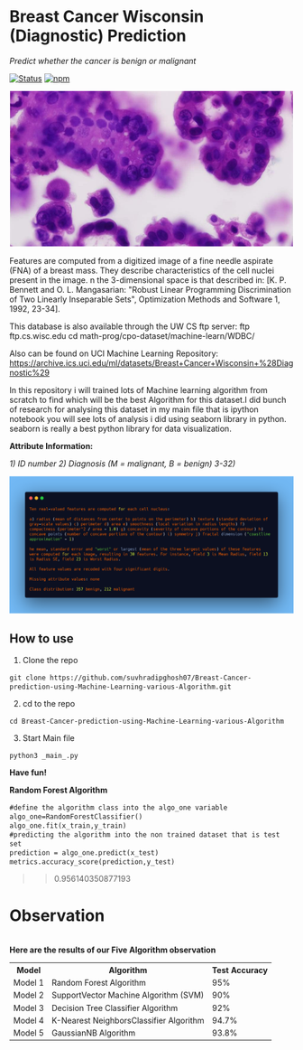 # Breast Cancer Wisconsin (Diagnostic) Prediction
*Predict whether the cancer is benign or malignant*

<a href="#">[![Status](https://img.shields.io/badge/status-maintained-brightgreen.svg?style=for-the-badge)]()</a>
<a href="https://github.com/suvhradipghosh07/Breast-Cancer-prediction-using-Machine-Learning-various-Algorithm/blob/master/README.md">[![npm](https://img.shields.io/npm/l/express.svg?style=for-the-badge)]()</a>

<img src="img.jpg" aling="center">

Features are computed from a digitized image of a fine needle aspirate (FNA) of a breast mass. They describe characteristics of the cell nuclei present in the image. n the 3-dimensional space is that described in: [K. P. Bennett and O. L. Mangasarian: "Robust Linear Programming Discrimination of Two Linearly Inseparable Sets", Optimization Methods and Software 1, 1992, 23-34].

This database is also available through the UW CS ftp server: ftp ftp.cs.wisc.edu cd math-prog/cpo-dataset/machine-learn/WDBC/

Also can be found on UCI Machine Learning Repository: https://archive.ics.uci.edu/ml/datasets/Breast+Cancer+Wisconsin+%28Diagnostic%29

In this repository i will trained lots of Machine  learning algorithm from scratch to find which will be the best Algorithm for this dataset.I did bunch of research for analysing this dataset in my main file that is ipython notebook you will see lots of analysis i did using seaborn library in python. seaborn is really a best python library for data visualization.

**Attribute Information:**

*1) ID number 2) Diagnosis (M = malignant, B = benign) 3-32)*

<img src="text.png">


## How to use

1. Clone the repo
```
git clone https://github.com/suvhradipghosh07/Breast-Cancer-prediction-using-Machine-Learning-various-Algorithm.git
```

2. cd to the repo
```
cd Breast-Cancer-prediction-using-Machine-Learning-various-Algorithm
```

3. Start Main file
```
python3 _main_.py 
```

**Have fun!**


**Random Forest Algorithm**

```
#define the algorithm class into the algo_one variable
algo_one=RandomForestClassifier()
algo_one.fit(x_train,y_train)
#predicting the algorithm into the non trained dataset that is test set 
prediction = algo_one.predict(x_test)
metrics.accuracy_score(prediction,y_test)
```
>>0.956140350877193

# Observation
<html>
<body>
    <br>
    <b>Here are the results of our Five Algorithm observation</b> 
<table>
  <tr>
    <th>Model</th>
    <th>Algorithm</th>
    <th>Test Accuracy</th>
  </tr>
  <tr>
    <td>Model 1</td>
    <td>Random Forest Algorithm</td>
    <td>95%</td>
  </tr>
  <tr>
    <td>Model 2</td>
    <td>SupportVector Machine Algorithm (SVM)</td>
    <td>90%</td>
  </tr>
  <tr>
    <td>Model 3</td>
    <td>Decision Tree Classifier Algorithm</td>
    <td>92%</td>
  </tr>
      <tr>
    <td>Model 4</td>
    <td>K-Nearest NeighborsClassifier Algorithm</td>
    <td>94.7%</td>
  </tr>
      <tr>
    <td>Model 5</td>
    <td>GaussianNB Algorithm</td>
    <td>93.8%</td>
  </tr>
</table>
</body>
</html>
